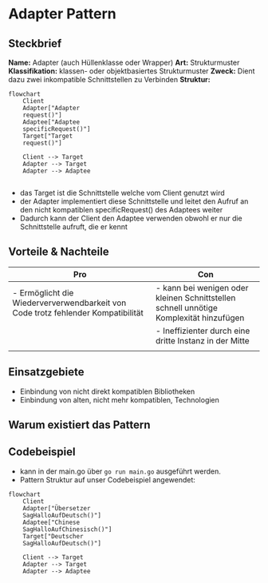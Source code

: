 # Adapter Pattern
## Steckbrief
**Name:** Adapter (auch Hüllenklasse oder Wrapper)
**Art:** Strukturmuster
**Klassifikation:** klassen- oder objektbasiertes Strukturmuster
**Zweck:** Dient dazu zwei inkompatible Schnittstellen zu Verbinden
**Struktur:**
````mermaid
flowchart
	Client
	Adapter["Adapter 
	request()"]
	Adaptee["Adaptee
	specificRequest()"]
	Target["Target
	request()"]
	
	Client --> Target
	Adapter --> Target
	Adapter --> Adaptee
	
````
- das Target ist die Schnittstelle welche vom Client genutzt wird
- der Adapter implementiert diese Schnittstelle und leitet den Aufruf an den nicht kompatiblen specificRequest() des Adaptees weiter
- Dadurch kann der Client den Adaptee verwenden obwohl er nur die Schnittstelle aufruft, die er kennt

## Vorteile & Nachteile

| Pro                                                                              | Con                                                                                    |
| -------------------------------------------------------------------------------- | -------------------------------------------------------------------------------------- |
| - Ermöglicht die Wiederververwendbarkeit von Code trotz fehlender Kompatibilität | - kann bei wenigen oder kleinen Schnittstellen schnell unnötige Komplexität hinzufügen |
|                                                                                  | - Ineffizienter durch eine dritte Instanz in der Mitte                                 |
|                                                                                  |                                                                                        |

## Einsatzgebiete
- Einbindung von nicht direkt kompatiblen Bibliotheken
- Einbindung von alten, nicht mehr kompatiblen, Technologien

## Warum existiert das Pattern

## Codebeispiel
- kann in der main.go über `go run main.go` ausgeführt werden.
- Pattern Struktur auf unser Codebeispiel angewendet:
````mermaid
flowchart
	Client
	Adapter["Übersetzer 
	SagHalloAufDeutsch()"]
	Adaptee["Chinese
	SagHalloAufChinesisch()"]
	Target["Deutscher
	SagHalloAufDeutsch()"]
	
	Client --> Target
	Adapter --> Target
	Adapter --> Adaptee
	
````
